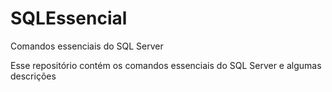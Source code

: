 # SQLEssencial
Comandos essenciais do SQL Server

Esse repositório contém os comandos essenciais do SQL Server e algumas descrições
